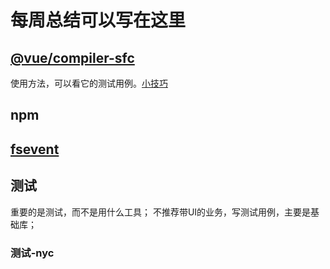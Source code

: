 # 每周总结可以写在这里




## [@vue/compiler-sfc](https://github.com/vuejs/vue-next/tree/master/packages/compiler-sfc)

使用方法，可以看它的测试用例。[小技巧](https://github.com/vuejs/vue-next/blob/master/packages/compiler-sfc/__tests__/compileTemplate.spec.ts)

## npm


## [fsevent](https://github.com/fsevents/fsevents)

## 测试

重要的是测试，而不是用什么工具；
不推荐带UI的业务，写测试用例，主要是基础库；

### 测试-nyc



